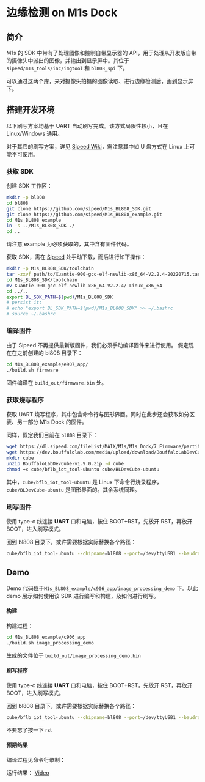 # 边缘检测 on M1s Dock

## 简介

M1s 的 SDK 中带有了处理图像和控制自带显示器的 API，用于处理从开发版自带的摄像头中派出的图像，并输出到显示屏中。其位于 `sipeed/m1s_tools/inc/imgtool` 和 `bl808_spi` 下。

可以通过这两个库，来对摄像头拍摄的图像读取、进行边缘检测后，画到显示屏下。

## 搭建开发环境

以下刷写方案均基于 UART 自动刷写完成。该方式局限性较小，且在 Linux/Windows 通用。

对于其它的刷写方案，详见 [Sipeed Wiki](https://wiki.sipeed.com/hardware/zh/maix/m1s/other/start.html#%E7%83%A7%E5%BD%95%E6%96%B9%E6%B3%95)，需注意其中如 U 盘方式在 Linux 上可能不可使用。

### 获取 SDK

创建 SDK 工作区：
```bash
mkdir -p bl808
cd bl808
git clone https://github.com/sipeed/M1s_BL808_SDK.git
git clone https://github.com/sipeed/M1s_BL808_example.git
cd M1s_BL808_example
ln -s ../M1s_BL808_SDK ./
cd ..
```

请注意 example 为必须获取的，其中含有固件代码。

获取 SDK，需在 [Sipeed](https://dl.sipeed.com/shareURL/others/toolchain) 处手动下载，而后进行如下操作：
```bash
mkdir -p M1s_BL808_SDK/toolchain
tar -zxvf path/to/Xuantie-900-gcc-elf-newlib-x86_64-V2.2.4-20220715.tar.gz -C M1s_BL808_SDK/toolchain/
cd M1s_BL808_SDK/toolchain
mv Xuantie-900-gcc-elf-newlib-x86_64-V2.2.4/ Linux_x86_64
cd ../..
export BL_SDK_PATH=$(pwd)/M1s_BL808_SDK
# persist it: 
# echo "export BL_SDK_PATH=$(pwd)/M1s_BL808_SDK" >> ~/.bashrc
# source ~/.bashrc
```

### 编译固件

由于 Sipeed 不再提供最新版固件，我们必须手动编译固件来进行使用。
假定现在在之前创建的 bl808 目录下：
```bash
cd M1s_BL808_example/e907_app/
./build.sh firmware
```

固件编译在 `build_out/firmware.bin` 处。

### 获取烧写程序

获取 UART 烧写程序，其中包含命令行与图形界面。同时在此步还会获取如分区表、另一部分 M1s Dock 的固件。

同样，假定我们目前在 `bl808` 目录下：
```bash
wget https://dl.sipeed.com/fileList/MAIX/M1s/M1s_Dock/7_Firmware/partition/partition_cfg_16M_m1sdock.toml
wget https://dev.bouffalolab.com/media/upload/download/BouffaloLabDevCube-v1.9.0.zip
mkdir cube
unzip BouffaloLabDevCube-v1.9.0.zip -d cube
chmod +x cube/bflb_iot_tool-ubuntu cube/BLDevCube-ubuntu
```

其中，`cube/bflb_iot_tool-ubuntu` 是 Linux 下命令行烧录程序，`cube/BLDevCube-ubuntu` 是图形界面的。其余系统同理。

### 刷写固件

使用 type-c 线连接 **UART** 口和电脑，按住 BOOT+RST，先放开 RST，再放开 BOOT，进入刷写模式。

回到 bl808 目录下，或许需要根据实际替换各个路径：
```bash
cube/bflb_iot_tool-ubuntu --chipname=bl808 --port=/dev/ttyUSB1 --baudrate=2000000 --boot2="cube/chips/bl808/builtin_imgs/boot2_isp_bl808_v6.6.1/boot2_isp_debug.bin" --pt="partition_cfg_16M_m1sdock.toml" --firmware="M1s_BL808_example/e907_app/build_out/firmware.bin" --d0fw="M1s_BL808_example/c906_app/build_out/d0fw.bin"
```

## Demo

Demo 代码位于`M1s_BL808_example/c906_app/image_processing_demo` 下。以此 demo 展示如何使用该 SDK 进行编写和构建，及如何进行刷写。

#### 构建

构建过程：
```bash
cd M1s_BL808_example/c906_app
./build.sh image_processing_demo
```

生成的文件位于 `build_out/image_processing_demo.bin`

#### 刷写程序

使用 type-c 线连接 **UART** 口和电脑，按住 BOOT+RST，先放开 RST，再放开 BOOT，进入刷写模式。

回到 bl808 目录下，或许需要根据实际替换各个路径：
```bash
cube/bflb_iot_tool-ubuntu --chipname=bl808 --port=/dev/ttyUSB1 --baudrate=2000000 --firmware="M1s_BL808_example/c906_app/build_out/image_processing_demo.bin" --addr 0x101000 --single
```

不要忘了按一下 rst

#### 预期结果

编译过程见命令行录制：

运行结果：
[Video](./1.mp4)